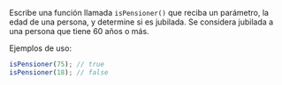 
Escribe una función llamada `isPensioner()` que reciba un parámetro, la edad de una persona, y determine si es jubilada. Se considera jubilada a una persona que tiene 60 años o más.

Ejemplos de uso:

```javascript
isPensioner(75); // true
isPensioner(18); // false
```
